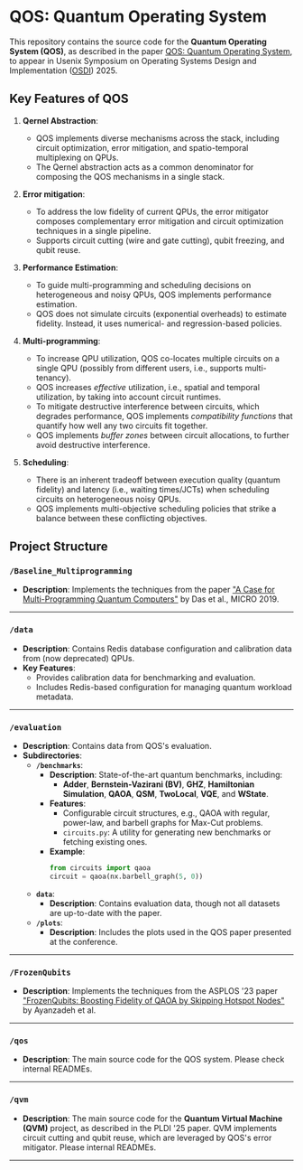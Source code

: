 # QOS: Quantum Operating System

This repository contains the source code for the **Quantum Operating System (QOS)**, as described in the paper [QOS: Quantum Operating System](https://arxiv.org/pdf/2406.19120), to appear in Usenix Symposium on Operating Systems Design and Implementation ([OSDI](https://www.usenix.org/conference/osdi25)) 2025. 

## Key Features of QOS

1. **Qernel Abstraction**:
   - QOS implements diverse mechanisms across the stack, including circuit optimization, error mitigation, and spatio-temporal multiplexing on QPUs.
   - The Qernel abstraction acts as a common denominator for composing the QOS mechanisms in a single stack.

2. **Error mitigation**:
    - To address the low fidelity of current QPUs, the error mitigator composes complementary error mitigation and circuit optimization techniques in a single pipeline.
    -  Supports circuit cutting (wire and gate cutting), qubit freezing, and qubit reuse.

3. **Performance Estimation**:
   - To guide multi-programming and scheduling decisions on heterogeneous and noisy QPUs, QOS implements performance estimation.
   - QOS does not simulate circuits (exponential overheads) to estimate fidelity. Instead, it uses numerical- and  regression-based policies.

4. **Multi-programming**:
   - To increase QPU utilization, QOS co-locates multiple circuits on a single QPU (possibly from different users, i.e., supports multi-tenancy).
   - QOS increases *effective* utilization, i.e., spatial and temporal utilization, by taking into account circuit runtimes.
   - To mitigate destructive interference between circuits, which degrades performance, QOS implements *compatibility functions* that quantify how well any two circuits fit together. 
   - QOS implements *buffer zones* between circuit allocations, to further avoid destructive interference.

5. **Scheduling**:
   - There is an inherent tradeoff between execution quality (quantum fidelity) and latency (i.e., waiting times/JCTs) when scheduling circuits on heterogeneous noisy QPUs.
   - QOS implements multi-objective scheduling policies that strike a balance between these conflicting objectives.

## Project Structure

### `/Baseline_Multiprogramming`
- **Description**: Implements the techniques from the paper ["A Case for Multi-Programming Quantum Computers"](https://dl.acm.org/doi/abs/10.1145/3352460.3358287) by Das et al., MICRO 2019.

---

### `/data`
- **Description**: Contains Redis database configuration and calibration data from (now deprecated) QPUs.
- **Key Features**:
  - Provides calibration data for benchmarking and evaluation.
  - Includes Redis-based configuration for managing quantum workload metadata.

---

### `/evaluation`
- **Description**: Contains data from QOS's evaluation.
- **Subdirectories**:
  - **`/benchmarks`**:
    - **Description**: State-of-the-art quantum benchmarks, including:
      - **Adder**, **Bernstein-Vazirani (BV)**, **GHZ**, **Hamiltonian Simulation**, **QAOA**, **QSM**, **TwoLocal**, **VQE**, and **WState**.
    - **Features**:
      - Configurable circuit structures, e.g., QAOA with regular, power-law, and barbell graphs for Max-Cut problems.
      - `circuits.py`: A utility for generating new benchmarks or fetching existing ones.
    - **Example**:
      ```python
      from circuits import qaoa
      circuit = qaoa(nx.barbell_graph(5, 0))
      ```
  - **`data`**:
    - **Description**: Contains evaluation data, though not all datasets are up-to-date with the paper.
  - **`/plots`**:
    - **Description**: Includes the plots used in the QOS paper presented at the conference.

---

### `/FrozenQubits`
- **Description**: Implements the techniques from the ASPLOS '23 paper ["FrozenQubits: Boosting Fidelity of QAOA by Skipping Hotspot Nodes"](https://dl.acm.org/doi/abs/10.1145/3575693.3575741) by Ayanzadeh et al.

---

### `/qos`
- **Description**: The main source code for the QOS system. Please check internal READMEs.
---

### `/qvm`
- **Description**: The main source code for the **Quantum Virtual Machine (QVM)** project, as described in the PLDI '25 paper. QVM implements circuit cutting and qubit reuse, which are leveraged by QOS's error mitigator. Please internal READMEs.
---

